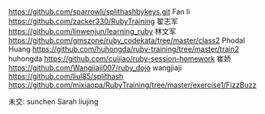 https://github.com/sparrowli/splithashbykeys.git Fan li
https://github.com/zacker330/RubyTraining 翟志军
https://github.com/linwenjun/learning_ruby 林文军
https://github.com/gmszone/ruby_codekata/tree/master/class2 Phodal Huang
https://github.com/huhongda/ruby-training/tree/master/train2 huhongda
https://github.com/cuijiao/ruby-session-homework 崔娇
https://github.com/Wangjiaji007/ruby_dojo wangjiaji
https://github.com/liul85/splithash
https://github.com/mixiaopa/RubyTraining/tree/master/exercise1/FizzBuzz

未交:
sunchen
Sarah
liujing

